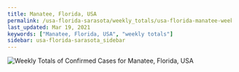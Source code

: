 ```yaml
---
title: Manatee, Florida, USA
permalink: /usa-florida-sarasota/weekly_totals/usa-florida-manatee-weekly_totals.html
last_updated: Mar 19, 2021
keywords: ["Manatee, Florida, USA", "weekly totals"]
sidebar: usa-florida-sarasota_sidebar
---
```


![Weekly Totals of Confirmed Cases for Manatee, Florida, USA](/covid_tracker/images/graphs/usa-florida-manatee-weekly_totals_graph.png)
